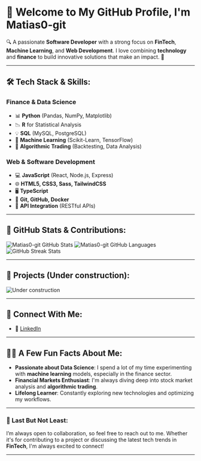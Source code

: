 # 👋 Welcome to My GitHub Profile, I'm **Matias0-git**

🔍 A passionate **Software Developer** with a strong focus on **FinTech**, **Machine Learning**, and **Web Development**. I love combining **technology** and **finance** to build innovative solutions that make an impact. 🚀

---

## 🛠️ Tech Stack & Skills:
 
 ### **Finance & Data Science**  
 - 📊 **Python** (Pandas, NumPy, Matplotlib)
 - 📉 **R** for Statistical Analysis
 - 💡 **SQL** (MySQL, PostgreSQL)
 - 🔮 **Machine Learning** (Scikit-Learn, TensorFlow)
 - 💼 **Algorithmic Trading** (Backtesting, Data Analysis)
 
 ### **Web & Software Development**
 - 💻 **JavaScript** (React, Node.js, Express)
 - 🌐 **HTML5, CSS3, Sass, TailwindCSS**
 - 🖥️ **TypeScript**
 - 🔧 **Git, GitHub, Docker**
 - 🧩 **API Integration** (RESTful APIs)

---

## 🌟 GitHub Stats & Contributions:
![Matias0-git GitHub Stats](https://github-readme-stats.vercel.app/api?username=Matias0-git&show_icons=true&hide_title=true&count_private=true&hide=prs&theme=radical)
![Matias0-git GitHub Languages](https://github-readme-stats.vercel.app/api/top-langs/?username=Matias0-git&layout=compact&theme=radical)
![GitHub Streak Stats](https://github-readme-streak-stats.herokuapp.com/?user=Matias0-git&theme=radical)

---

## 🚀 Projects (Under construction):
![Under construction](https://media.giphy.com/media/cOFB74VjN0OqvRmJGK/giphy.gif)

---

## 🔗 Connect With Me:

- 💼 [LinkedIn](www.linkedin.com/in/matias-mena-da-dalt-984a19240)

---

## 🧑‍💻 A Few Fun Facts About Me:
- **Passionate about Data Science**: I spend a lot of my time experimenting with **machine learning** models, especially in the finance sector.
- **Financial Markets Enthusiast**: I'm always diving deep into stock market analysis and **algorithmic trading**.
- **Lifelong Learner**: Constantly exploring new technologies and optimizing my workflows.

---

### 📍 Last But Not Least:

I’m always open to collaboration, so feel free to reach out to me. Whether it's for contributing to a project or discussing the latest tech trends in **FinTech**, I'm always excited to connect!

---
